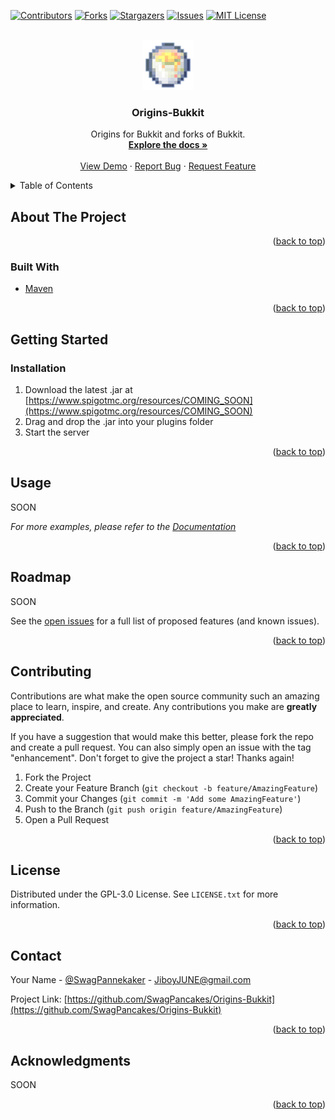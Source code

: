 <div id="top"></div>
<!--
*** Thanks for checking out the Best-README-Template. If you have a suggestion
*** that would make this better, please fork the repo and create a pull request
*** or simply open an issue with the tag "enhancement".
*** Don't forget to give the project a star!
*** Thanks again! Now go create something AMAZING! :D
-->



<!-- PROJECT SHIELDS -->
<!--
*** I'm using markdown "reference style" links for readability.
*** Reference links are enclosed in brackets [ ] instead of parentheses ( ).
*** See the bottom of this document for the declaration of the reference variables
*** for contributors-url, forks-url, etc. This is an optional, concise syntax you may use.
*** https://www.markdownguide.org/basic-syntax/#reference-style-links
-->
[![Contributors][contributors-shield]][contributors-url]
[![Forks][forks-shield]][forks-url]
[![Stargazers][stars-shield]][stars-url]
[![Issues][issues-shield]][issues-url]
[![MIT License][license-shield]][license-url]



<!-- PROJECT LOGO -->
<br />
<div align="center">
  <a href="https://github.com/SwagPancakes/Origins-Bukkit">
    <img src="images/Origins-Bukkit.png" alt="Logo" width="80" height="80">
  </a>

<h3 align="center">Origins-Bukkit</h3>

  <p align="center">
    Origins for Bukkit and forks of Bukkit.
    <br />
    <a href="https://swagpancakes.github.io/Origins-Bukkit/"><strong>Explore the docs »</strong></a>
    <br />
    <br />
    <a href="https://github.com/SwagPancakes/Origins-Bukkit">View Demo</a>
    ·
    <a href="https://github.com/SwagPancakes/Origins-Bukkit/issues">Report Bug</a>
    ·
    <a href="https://github.com/SwagPancakes/Origins-Bukkit/issues">Request Feature</a>
  </p>
</div>



<!-- TABLE OF CONTENTS -->
<details>
  <summary>Table of Contents</summary>
  <ol>
    <li>
      <a href="#about-the-project">About The Project</a>
      <ul>
        <li><a href="#built-with">Built With</a></li>
      </ul>
    </li>
    <li>
      <a href="#getting-started">Getting Started</a>
      <ul>
        <li><a href="#installation">Installation</a></li>
      </ul>
    </li>
    <li><a href="#usage">Usage</a></li>
    <li><a href="#roadmap">Roadmap</a></li>
    <li><a href="#contributing">Contributing</a></li>
    <li><a href="#license">License</a></li>
    <li><a href="#contact">Contact</a></li>
    <li><a href="#acknowledgments">Acknowledgments</a></li>
  </ol>
</details>



<!-- ABOUT THE PROJECT -->
## About The Project

<p align="right">(<a href="#top">back to top</a>)</p>



### Built With

* [Maven](https://maven.apache.org/)

<p align="right">(<a href="#top">back to top</a>)</p>



<!-- GETTING STARTED -->
## Getting Started

### Installation

1. Download the latest .jar at [https://www.spigotmc.org/resources/COMING_SOON](https://www.spigotmc.org/resources/COMING_SOON)
2. Drag and drop the .jar into your plugins folder
3. Start the server

<p align="right">(<a href="#top">back to top</a>)</p>



<!-- USAGE EXAMPLES -->
## Usage

SOON

_For more examples, please refer to the [Documentation](https://swagpancakes.github.io/Origins-Bukkit/)_

<p align="right">(<a href="#top">back to top</a>)</p>



<!-- ROADMAP -->
## Roadmap

SOON

See the [open issues](https://github.com/SwagPancakes/Origins-Bukkit/issues) for a full list of proposed features (and known issues).

<p align="right">(<a href="#top">back to top</a>)</p>



<!-- CONTRIBUTING -->
## Contributing

Contributions are what make the open source community such an amazing place to learn, inspire, and create. Any contributions you make are **greatly appreciated**.

If you have a suggestion that would make this better, please fork the repo and create a pull request. You can also simply open an issue with the tag "enhancement".
Don't forget to give the project a star! Thanks again!

1. Fork the Project
2. Create your Feature Branch (`git checkout -b feature/AmazingFeature`)
3. Commit your Changes (`git commit -m 'Add some AmazingFeature'`)
4. Push to the Branch (`git push origin feature/AmazingFeature`)
5. Open a Pull Request

<p align="right">(<a href="#top">back to top</a>)</p>



<!-- LICENSE -->
## License

Distributed under the GPL-3.0 License. See `LICENSE.txt` for more information.

<p align="right">(<a href="#top">back to top</a>)</p>



<!-- CONTACT -->
## Contact

Your Name - [@SwagPannekaker](https://twitter.com/SwagPannekaker) - JiboyJUNE@gmail.com

Project Link: [https://github.com/SwagPancakes/Origins-Bukkit](https://github.com/SwagPancakes/Origins-Bukkit)

<p align="right">(<a href="#top">back to top</a>)</p>



<!-- ACKNOWLEDGMENTS -->
## Acknowledgments

SOON

<p align="right">(<a href="#top">back to top</a>)</p>



<!-- MARKDOWN LINKS & IMAGES -->
<!-- https://www.markdownguide.org/basic-syntax/#reference-style-links -->
[contributors-shield]: https://img.shields.io/github/contributors/SwagPancakes/Origins-Bukkit.svg?style=for-the-badge
[contributors-url]: https://github.com/SwagPancakes/Origins-Bukkit/graphs/contributors
[forks-shield]: https://img.shields.io/github/forks/SwagPancakes/Origins-Bukkit.svg?style=for-the-badge
[forks-url]: https://github.com/SwagPancakes/Origins-Bukkit/network/members
[stars-shield]: https://img.shields.io/github/stars/SwagPancakes/Origins-Bukkit.svg?style=for-the-badge
[stars-url]: https://github.com/SwagPancakes/Origins-Bukkit/stargazers
[issues-shield]: https://img.shields.io/github/issues/SwagPancakes/Origins-Bukkit.svg?style=for-the-badge
[issues-url]: https://github.com/SwagPancakes/Origins-Bukkit/issues
[license-shield]: https://img.shields.io/github/license/SwagPancakes/Origins-Bukkit.svg?style=for-the-badge
[license-url]: https://github.com/SwagPancakes/Origins-Bukkit/blob/master/LICENSE.txt
[linkedin-shield]: https://img.shields.io/badge/-LinkedIn-black.svg?style=for-the-badge&logo=linkedin&colorB=555
[linkedin-url]: https://linkedin.com/in/linkedin_username
[product-screenshot]: images/Origins-Bukkit.png
